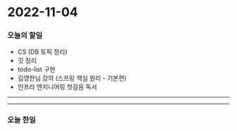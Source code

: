 2022-11-04
==========

### 오늘의 할일
* CS (DB 토픽 정리)
* 깃 정리
* todo-list 구현
* 김영한님 강의 (스프링 핵심 원리 - 기본편)
* 인프라 엔지니어링 첫걸음 독서

<hr/>
<hr/>

### 오늘 한일